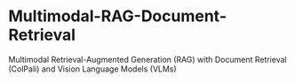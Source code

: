 # Multimodal-RAG-Document-Retrieval
Multimodal Retrieval-Augmented Generation (RAG) with Document Retrieval (ColPali) and Vision Language Models (VLMs)
